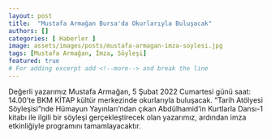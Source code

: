 ```yaml
---
layout: post
title:  "Mustafa Armağan Bursa'da Okurlarıyla Buluşacak"
authors: []
categories: [ Haberler ]
image: assets/images/posts/mustafa-armagan-imza-soylesi.jpg
tags: [Mustafa Armağan, İmza, Söyleşi]
featured: true
# For adding excerpt add <!--more--> and break the line
---
```

Değerli yazarımız Mustafa Armağan, 5 Şubat 2022 Cumartesi günü saat:
14.00’te BKM KİTAP kültür merkezinde okurlarıyla buluşacak. “Tarih Atölyesi
Söyleşisi”nde Hümayun Yayınları’ndan çıkan Abdülhamid’in Kurtlarla Dansı-1
kitabı ile ilgili bir söyleşi gerçekleştirecek olan yazarımız, ardından imza
etkinliğiyle programını tamamlayacaktır.
